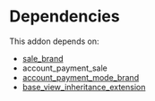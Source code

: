 # Dependencies

This addon depends on:

- [sale_brand](../../../../odoo-bringout-oca-brand-sale_brand)
- account_payment_sale
- [account_payment_mode_brand](../../../../odoo-bringout-oca-brand-account_payment_mode_brand)
- [base_view_inheritance_extension](../../../../odoo-bringout-oca-server-tools-base_view_inheritance_extension)
